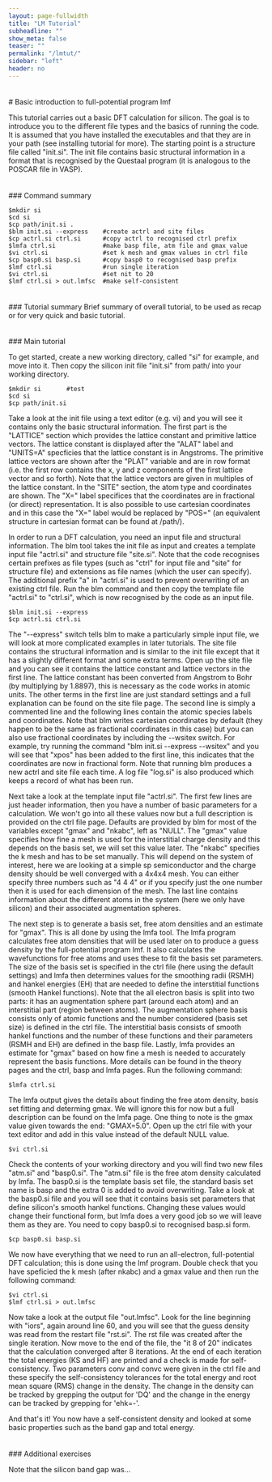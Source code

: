 ```yaml
---
layout: page-fullwidth
title: "LM Tutorial"
subheadline: ""
show_meta: false
teaser: ""
permalink: "/lmtut/"
sidebar: "left"
header: no
---
```

<hr style="height:5pt; visibility:hidden;" />
# Basic introduction to full-potential program lmf 

This tutorial carries out a basic DFT calculation for silicon. The goal is to introduce you to the different file types and the basics of running the code. It is assumed that you have installed the executables and that they are in your path (see installing tutorial for more). The starting point is a structure file called "init.si". The init file contains basic structural information in a format that is recognised by the Questaal program (it is analogous to the POSCAR file in VASP). 

<hr style="height:5pt; visibility:hidden;" />
### Command summary     

    $mkdir si       
    $cd si
    $cp path/init.si .
    $blm init.si --express    #create actrl and site files
    $cp actrl.si ctrl.si      #copy actrl to recognised ctrl prefix
    $lmfa ctrl.si             #make basp file, atm file and gmax value
    $vi ctrl.si               #set k mesh and gmax values in ctrl file
    $cp basp0.si basp.si      #copy basp0 to recognised basp prefix
    $lmf ctrl.si              #run single iteration
    $vi ctrl.si               #set nit to 20
    $lmf ctrl.si > out.lmfsc  #make self-consistent

<hr style="height:5pt; visibility:hidden;" />
### Tutorial summary
Brief summary of overall tutorial, to be used as recap or for very quick and basic tutorial. 

<hr style="height:5pt; visibility:hidden;" />
### Main tutorial

To get started, create a new working directory, called "si" for example, and move into it. Then copy the silicon init file "init.si" from path/ into your working directory.

    $mkdir si       #test
    $cd si
    $cp path/init.si 

Take a look at the init file using a text editor (e.g. vi) and you will see it contains only the basic structural information. The first part is the "LATTICE" section which provides the lattice constant and primitive lattice vectors. The lattice constant is displayed after the "ALAT" label and "UNITS=A" specficies that the lattice constant is in Angstroms. The primitive lattice vectors are shown after the "PLAT" variable and are in row format (i.e. the first row contains the x, y and z components of the first lattice vector and so forth). Note that the lattice vectors are given in multiples of the lattice constant. In the "SITE" section, the atom type and coordinates are shown. The "X=" label specifices that the coordinates are in fractional (or direct) representation. It is also possible to use cartesian coordinates and in this case the "X=" label would be replaced by "POS=" (an equivalent structure in cartesian format can be found at /path/).

In order to run a DFT calculation, you need an input file and structural information. The blm tool takes the init file as input and creates a template input file "actrl.si" and structure file "site.si". Note that the code recognises certain prefixes as file types (such as "ctrl" for input file and "site" for structure file) and extensions as file names (which the user can specify). The additional prefix "a" in "actrl.si" is used to prevent overwriting of an existing ctrl file. Run the blm command and then copy the template file "actrl.si" to "ctrl.si", which is now recognised by the code as an input file.

    $blm init.si --express
    $cp actrl.si ctrl.si
    
The "--express" switch tells blm to make a particularly simple input file, we will look at more complicated examples in later tutorials. The site file contains the structural information and is similar to the init file except that it has a slightly different format and some extra terms. Open up the site file and you can see it contains the lattice constant and lattice vectors in the first line. The lattice constant has been converted from Angstrom to Bohr (by multiplying by 1.8897), this is necessary as the code works in atomic units. The other terms in the first line are just standard settings and a full explanation can be found on the site file page. The second line is simply a commented line and the following lines contain the atomic species labels and coordinates. Note that blm writes cartesian coordinates by default (they happen to be the same as fractional coordinates in this case) but you can also use fractional coordinates by including the --wsitex switch. For example, try running the command "blm init.si --express --wsitex" and you will see that "xpos" has been added to the first line, this indicates that the coordinates are now in fractional form. Note that running blm produces a new actrl and site file each time. A log file "log.si" is also produced which keeps a record of what has been run.

Next take a look at the template input file "actrl.si". The first few lines are just header information, then you have a number of basic parameters for a calculation. We won't go into all these values now but a full description is provided on the ctrl file page. Defaults are provided by blm for most of the variables except "gmax" and "nkabc", left as "NULL". The "gmax" value specifies how fine a mesh is used for the interstitial charge density and this depends on the basis set, we will set this value later. The "nkabc" specifies the k mesh and has to be set manually. This will depend on the system of interest, here we are looking at a simple sp semiconductor and the charge density should be well converged with a 4x4x4 mesh. You can either specify three numbers such as "4 4 4" or if you specify just the one number then it is used for each dimension of the mesh. The last line contains information about the different atoms in the system (here we only have silicon) and their associated augmentation spheres.

The next step is to generate a basis set, free atom densities and an estimate for "gmax". This is all done by using the lmfa tool. The lmfa program calculates free atom densities that will be used later on to produce a guess density by the full-potential program lmf. It also calculates the wavefunctions for free atoms and uses these to fit the basis set parameters. The size of the basis set is specified in the ctrl file (here using the default settings) and lmfa then determines values for the smoothing radii (RSMH) and hankel energies (EH) that are needed to define the interstitial functions (smooth Hankel functions). Note that the all electron basis is split into two parts: it has an augmentation sphere part (around each atom) and an interstitial part (region between atoms). The augmentation sphere basis consists only of atomic functions and the number considered (basis set size) is defined in the ctrl file. The interstitial basis consists of smooth hankel functions and the number of these functions and their parameters (RSMH and EH) are defined in the basp file. Lastly, lmfa provides an estimate for "gmax" based on how fine a mesh is needed to accurately represent the basis functions. More details can be found in the theory pages and the ctrl, basp and lmfa pages. Run the following command:

    $lmfa ctrl.si
    
The lmfa output gives the details about finding the free atom density, basis set fitting and determing gmax. We will ignore this for now but a full description can be found on the lmfa page. One thing to note is the gmax value given towards the end: "GMAX=5.0". Open up the ctrl file with your text editor and add in this value instead of the default NULL value.

    $vi ctrl.si

Check the contents of your working directory and you will find two new files "atm.si" and "basp0.si". The "atm.si" file is the free atom density calculated by lmfa. The basp0.si is the template basis set file, the standard basis set name is basp and the extra 0 is added to avoid overwriting. Take a look at the basp0.si file and you will see that it contains basis set parameters that define silicon's smooth hankel functions. Changing these values would change their functional form, but lmfa does a very good job so we will leave them as they are. You need to copy basp0.si to recognised basp.si form.

    $cp basp0.si basp.si
    
We now have everything that we need to run an all-electron, full-potential DFT calculation; this is done using the lmf program. Double check that you have speficied the k mesh (after nkabc) and a gmax value and then run the following command:

    $vi ctrl.si
    $lmf ctrl.si > out.lmfsc
    
Now take a look at the output file "out.lmfsc". Look for the line beginning with "iors", again around line 60, and you will see that the guess density was read from the restart file "rst.si". The rst file was created after the single iteration. Now move to the end of the file, the "it 8 of 20" indicates that the calculation converged after 8 iterations. At the end of each iteration the total energies (KS and HF) are printed and a check is made for self-consistency. Two parameters conv and convc were given in the ctrl file and these specify the self-consistency tolerances for the total energy and root mean square (RMS) change in the density. The change in the density can be tracked by grepping the output for 'DQ' and the change in the energy can be tracked by grepping for 'ehk=-'.

And that's it! You now have a self-consistent density and looked at some basic properties such as the band gap and total energy.  

<hr style="height:5pt; visibility:hidden;" />
### Additional exercises

Note that the silicon band gap was...
